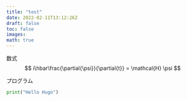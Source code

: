 ```yaml
---
title: "test"
date: 2022-02-11T13:12:26Z
draft: false
toc: false
images:
math: true
---
```


数式
$$ i\hbar\frac{\partial{\psi}}{\partial{t}} = \mathcal{H} \psi $$ 

プログラム
```python
print("Hello Hugo")
```



